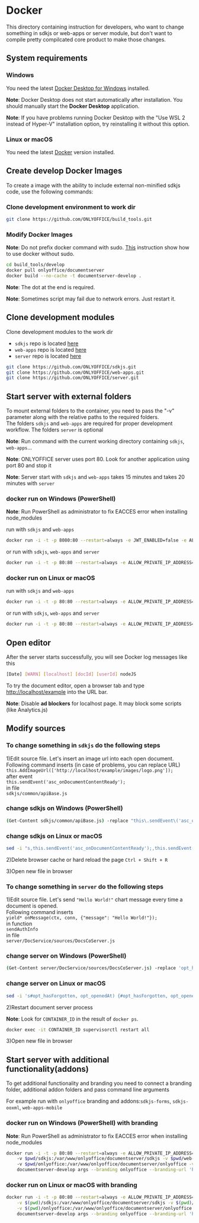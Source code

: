 # Docker

This directory containing instruction for developers,
who want to change something in sdkjs or web-apps or server module,
but don't want to compile pretty compilcated core product to make those changes.

## System requirements

### Windows

You need the latest
[Docker Desktop for Windows](https://docs.docker.com/desktop/install/windows-install/)
installed.

**Note**: Docker Desktop does not start automatically after installation.
You should manually start the **Docker Desktop** application.

**Note**: If you have problems running Docker Desktop with the
"Use WSL 2 instead of Hyper-V" installation option,
try reinstalling it without this option.

### Linux or macOS

You need the latest
[Docker](https://docs.docker.com/engine/install/)
version installed.

## Create develop Docker Images

To create a image with the ability to include external non-minified sdkjs code,
use the following commands:

### Clone development environment to work dir

```bash
git clone https://github.com/ONLYOFFICE/build_tools.git
```

### Modify Docker Images

**Note**: Do not prefix docker command with sudo.
[This](https://docs.docker.com/engine/install/linux-postinstall/#manage-docker-as-a-non-root-user)
instruction show how to use docker without sudo.

```bash
cd build_tools/develop
docker pull onlyoffice/documentserver
docker build --no-cache -t documentserver-develop .
```

**Note**: The dot at the end is required.

**Note**: Sometimes script may fail due to network errors. Just restart it.

## Clone development modules

Clone development modules to the work dir

* `sdkjs` repo is located [here](https://github.com/ONLYOFFICE/sdkjs/)
* `web-apps` repo is located [here](https://github.com/ONLYOFFICE/web-apps/)
* `server` repo is located [here](https://github.com/ONLYOFFICE/server/)

```bash
git clone https://github.com/ONLYOFFICE/sdkjs.git
git clone https://github.com/ONLYOFFICE/web-apps.git
git clone https://github.com/ONLYOFFICE/server.git
```

## Start server with external folders

To mount external folders to the container,
you need to pass the "-v" parameter
along with the relative paths to the required folders.  
The folders `sdkjs` and `web-apps` are required for proper development workflow.
The folders `server` is optional

**Note**: Run command with the current working directory
containing `sdkjs`, `web-apps`...

**Note**: ONLYOFFICE server uses port 80.
Look for another application using port 80 and stop it

**Note**: Server start with `sdkjs` and `web-apps` takes 15 minutes
and takes 20 minutes with `server`

### docker run on Windows (PowerShell)

**Note**: Run PowerShell as administrator to fix EACCES error when installing
node_modules

run with `sdkjs` and `web-apps`

```bash
docker run -i -t -p 8080:80 --restart=always -e JWT_ENABLED=false -e ALLOW_META_IP_ADDRESS=true -e ALLOW_PRIVATE_IP_ADDRESS=true -v ./sdkjs:/var/www/onlyoffice/documentserver/sdkjs -v ./web-apps:/var/www/onlyoffice/documentserver/web-apps documentserver-develop
```

or run with `sdkjs`, `web-apps` and `server`

```bash
docker run -i -t -p 80:80 --restart=always -e ALLOW_PRIVATE_IP_ADDRESS=true -v $pwd/sdkjs:/var/www/onlyoffice/documentserver/sdkjs -v $pwd/web-apps:/var/www/onlyoffice/documentserver/web-apps -v $pwd/server:/var/www/onlyoffice/documentserver/server documentserver-develop
```

### docker run on Linux or macOS

run with `sdkjs` and `web-apps`

```bash
docker run -i -t -p 80:80 --restart=always -e ALLOW_PRIVATE_IP_ADDRESS=true -v $(pwd)/sdkjs:/var/www/onlyoffice/documentserver/sdkjs -v $(pwd)/web-apps:/var/www/onlyoffice/documentserver/web-apps documentserver-develop
```

or run with `sdkjs`, `web-apps` and `server`

```bash
docker run -i -t -p 80:80 --restart=always -e ALLOW_PRIVATE_IP_ADDRESS=true -v $(pwd)/sdkjs:/var/www/onlyoffice/documentserver/sdkjs -v $(pwd)/web-apps:/var/www/onlyoffice/documentserver/web-apps -v $(pwd)/server:/var/www/onlyoffice/documentserver/server documentserver-develop
```

## Open editor

After the server starts successfully, you will see Docker log messages like this

```bash
[Date] [WARN] [localhost] [docId] [userId] nodeJS
```

To try the document editor, open a browser tab and type
[http://localhost/example](http://localhost/example) into the URL bar.

**Note**: Disable **ad blockers** for localhost page.
It may block some scripts (like Analytics.js)

## Modify sources

### To change something in `sdkjs` do the following steps

1)Edit source file. Let's insert an image url into each open document.  
Following command inserts (in case of problems, you can replace URL)
`this.AddImageUrl(['http://localhost/example/images/logo.png']);`  
after event  
`this.sendEvent('asc_onDocumentContentReady');`  
in file  
`sdkjs/common/apiBase.js`

### change sdkjs on Windows (PowerShell)

```bash
(Get-Content sdkjs/common/apiBase.js) -replace "this\.sendEvent\('asc_onDocumentContentReady'\);", "this.sendEvent('asc_onDocumentContentReady');this.AddImageUrl(['http://localhost/example/images/logo.png']);"  | Set-Content sdkjs/common/apiBase.js
```

### change sdkjs on Linux or macOS

```bash
sed -i "s,this.sendEvent('asc_onDocumentContentReady');,this.sendEvent('asc_onDocumentContentReady');this.AddImageUrl(['http://localhost/example/images/logo.png']);," sdkjs/common/apiBase.js
```

2)Delete browser cache or hard reload the page `Ctrl + Shift + R`

3)Open new file in browser

### To change something in `server` do the following steps

1)Edit source file. Let's send `"Hello World!"`
chart message every time a document is opened.  
Following command inserts  
`yield* onMessage(ctx, conn, {"message": "Hello World!"});`  
in function  
`sendAuthInfo`  
in file  
`server/DocService/sources/DocsCoServer.js`

### change server on Windows (PowerShell)

```bash
(Get-Content server/DocService/sources/DocsCoServer.js) -replace 'opt_hasForgotten, opt_openedAt\) \{', 'opt_hasForgotten, opt_openedAt) {yield* onMessage(ctx, conn, {"message": "Hello World!"});' | Set-Content server/DocService/sources/DocsCoServer.js
```

### change server on Linux or macOS

```bash
sed -i 's#opt_hasForgotten, opt_openedAt) {#opt_hasForgotten, opt_openedAt) {yield* onMessage(ctx, conn, {"message": "Hello World!"});#' server/DocService/sources/DocsCoServer.js
```

2)Restart document server process

**Note**: Look for ``CONTAINER_ID`` in the result of ``docker ps``.

```bash
docker exec -it CONTAINER_ID supervisorctl restart all
```

3)Open new file in browser

## Start server with additional functionality(addons)

To get additional functionality and branding you need to connect a branding folder,
additional addon folders and pass command line arguments

For example run with `onlyoffice` branding and
addons:`sdkjs-forms`, `sdkjs-ooxml`, `web-apps-mobile`

### docker run on Windows (PowerShell) with branding

**Note**: Run PowerShell as administrator to fix EACCES error when installing
node_modules

```bash
docker run -i -t -p 80:80 --restart=always -e ALLOW_PRIVATE_IP_ADDRESS=true `
    -v $pwd/sdkjs:/var/www/onlyoffice/documentserver/sdkjs -v $pwd/web-apps:/var/www/onlyoffice/documentserver/web-apps `
    -v $pwd/onlyoffice:/var/www/onlyoffice/documentserver/onlyoffice -v $pwd/sdkjs-ooxml:/var/www/onlyoffice/documentserver/sdkjs-ooxml -v $pwd/sdkjs-forms:/var/www/onlyoffice/documentserver/sdkjs-forms -v $pwd/web-apps-mobile:/var/www/onlyoffice/documentserver/web-apps-mobile `
    documentserver-develop args --branding onlyoffice --branding-url 'https://github.com/ONLYOFFICE/onlyoffice.git' --siteUrl localhost
```

### docker run on Linux or macOS with branding

```bash
docker run -i -t -p 80:80 --restart=always -e ALLOW_PRIVATE_IP_ADDRESS=true \
    -v $(pwd)/sdkjs:/var/www/onlyoffice/documentserver/sdkjs -v $(pwd)/web-apps:/var/www/onlyoffice/documentserver/web-apps \
    -v $(pwd)/onlyoffice:/var/www/onlyoffice/documentserver/onlyoffice -v $(pwd)/sdkjs-ooxml:/var/www/onlyoffice/documentserver/sdkjs-ooxml -v $(pwd)/sdkjs-forms:/var/www/onlyoffice/documentserver/sdkjs-forms -v $(pwd)/web-apps-mobile:/var/www/onlyoffice/documentserver/web-apps-mobile \
    documentserver-develop args --branding onlyoffice --branding-url 'https://github.com/ONLYOFFICE/onlyoffice.git' --siteUrl localhost
```
